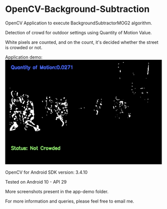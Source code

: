 # OpenCV-Background-Subtraction
OpenCV Application to execute BackgroundSubtractorMOG2 algorithm.

Detection of crowd for outdoor settings using Quantity of Motion Value.

White pixels are counted, and on the count, it's decided whether the street is crowded or not.


Application demo:
![Crowd Detection using OpenCV and Android](app-demo/QOM.gif)


OpenCV for Android SDK version: 3.4.10

Tested on Android 10 - API 29

More screenshots present in the app-demo folder.

For more information and queries, please feel free to email me.
